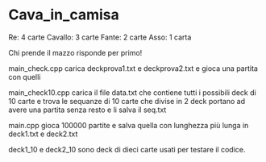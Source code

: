 # Cava_in_camisa

Re: 4 carte
Cavallo: 3 carte
Fante: 2 carte
Asso: 1 carta

Chi prende il mazzo risponde per primo! 


main_check.cpp carica deckprova1.txt e deckprova2.txt e gioca una partita con quelli

main_check10.cpp carica il file data.txt che contiene tutti i possibili deck di 10 carte e trova le sequanze di 10 carte che divise in 2 deck portano ad avere una partita senza resto e li salva il seq.txt


main.cpp gioca 100000 partite e salva quella con lunghezza più lunga in deck1.txt e deck2.txt

deck1_10 e deck2_10 sono deck di dieci carte usati per testare il codice.
